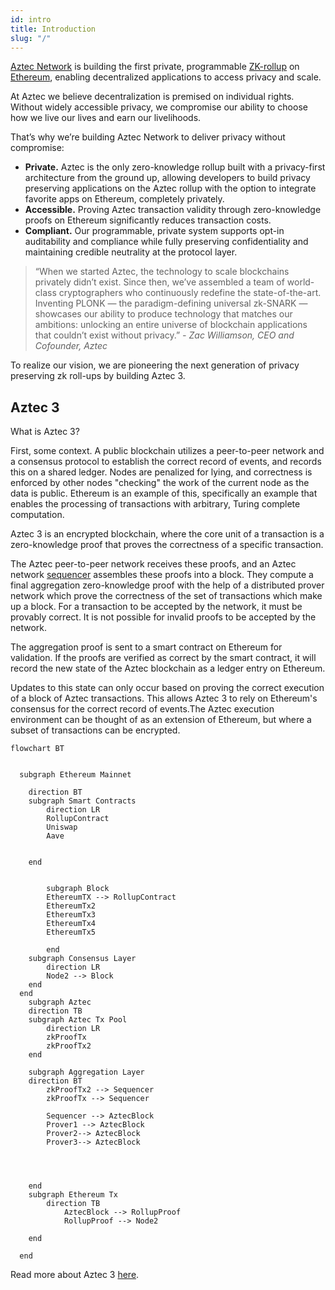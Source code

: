 ```yaml
---
id: intro
title: Introduction
slug: "/"
---
```


[Aztec Network](https://aztec.network/) is building the first private, programmable [ZK-rollup](https://ethereum.org/en/developers/docs/scaling/zk-rollups/) on [Ethereum](https://ethereum.org/), enabling decentralized applications to access privacy and scale.

At Aztec we believe decentralization is premised on individual rights. Without widely accessible privacy, we compromise our ability to choose how we live our lives and earn our livelihoods.

That’s why we’re building Aztec Network to deliver privacy without compromise:

- **Private.** Aztec is the only zero-knowledge rollup built with a privacy-first architecture from the ground up, allowing developers to build privacy preserving applications on the Aztec rollup with the option to integrate favorite apps on Ethereum, completely privately.
- **Accessible.** Proving Aztec transaction validity through zero-knowledge proofs on Ethereum significantly reduces transaction costs.
- **Compliant.** Our programmable, private system supports opt-in auditability and compliance while fully preserving confidentiality and maintaining credible neutrality at the protocol layer.

> “When we started Aztec, the technology to scale blockchains privately didn’t exist. Since then, we’ve assembled a team of world-class cryptographers who continuously redefine the state-of-the-art. Inventing PLONK — the paradigm-defining universal zk-SNARK — showcases our ability to produce technology that matches our ambitions: unlocking an entire universe of blockchain applications that couldn’t exist without privacy.” _- Zac Williamson, CEO and Cofounder, Aztec_

To realize our vision, we are pioneering the next generation of privacy preserving zk roll-ups by building Aztec 3.

## Aztec 3

What is Aztec 3?

First, some context. A public blockchain utilizes a peer-to-peer network and a consensus protocol to establish the correct record of events, and records this on a shared ledger. Nodes are penalized for lying, and correctness is enforced by other nodes "checking" the work of the current node as the data is public. Ethereum is an example of this, specifically an example that enables the processing of transactions with arbitrary, Turing complete computation.

Aztec 3 is an encrypted blockchain, where the core unit of a transaction is a zero-knowledge proof that proves the correctness of a specific transaction.

The Aztec peer-to-peer network receives these proofs, and an Aztec network [sequencer](./glossary#sequencer) assembles these proofs into a block. They compute a final aggregation zero-knowledge proof with the help of a distributed prover network which prove the correctness of the set of transactions which make up a block. For a transaction to be accepted by the network, it must be provably correct. It is not possible for invalid proofs to be accepted by the network.

The aggregation proof is sent to a smart contract on Ethereum for validation. If the proofs are verified as correct by the smart contract, it will record the new state of the Aztec blockchain as a ledger entry on Ethereum.

Updates to this state can only occur based on proving the correct execution of a block of Aztec transactions. This allows Aztec 3 to rely on Ethereum's consensus for the correct record of events.The Aztec execution environment can be thought of as an extension of Ethereum, but where a subset of transactions can be encrypted.

```mermaid
flowchart BT


  subgraph Ethereum Mainnet

  	direction BT
  	subgraph Smart Contracts
		direction LR
		RollupContract
		Uniswap
		Aave


	end


		subgraph Block
		EthereumTX --> RollupContract
		EthereumTx2
		EthereumTx3
		EthereumTx4
		EthereumTx5

		end
    subgraph Consensus Layer
        direction LR
        Node2 --> Block
    end
  end
    subgraph Aztec
  	direction TB
	subgraph Aztec Tx Pool
        direction LR
		zkProofTx
		zkProofTx2
    end

	subgraph Aggregation Layer
	direction BT
		zkProofTx2 --> Sequencer
		zkProofTx --> Sequencer

		Sequencer --> AztecBlock
		Prover1 --> AztecBlock
		Prover2--> AztecBlock
		Prover3--> AztecBlock




    end
	subgraph Ethereum Tx
		direction TB
			AztecBlock --> RollupProof
			RollupProof --> Node2

	end

  end
```

Read more about Aztec 3 [here](./aztec3/aztec3).
